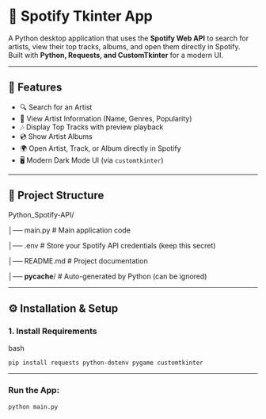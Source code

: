 # 🎵 Spotify Tkinter App

A Python desktop application that uses the **Spotify Web API** to search for artists, view their top tracks, albums, and open them directly in Spotify.  
Built with **Python, Requests, and CustomTkinter** for a modern UI.

---

## 🚀 Features
- 🔍 Search for an Artist  
- 🎤 View Artist Information (Name, Genres, Popularity)  
- 🎶 Display Top Tracks with preview playback  
- 💿 Show Artist Albums  
- 🌍 Open Artist, Track, or Album directly in Spotify  
- 🖥 Modern Dark Mode UI (via `customtkinter`)  

---

## 📂 Project Structure

Python_Spotify-API/

│── main.py       # Main application code

│── .env          # Store your Spotify API credentials (keep this secret)

│── README.md     # Project documentation

│── __pycache__/  # Auto-generated by Python (can be ignored)


---

## ⚙️ Installation & Setup

### 1. Install Requirements

bash
```
pip install requests python-dotenv pygame customtkinter
```
---
### Run the App:
```
python main.py
```




